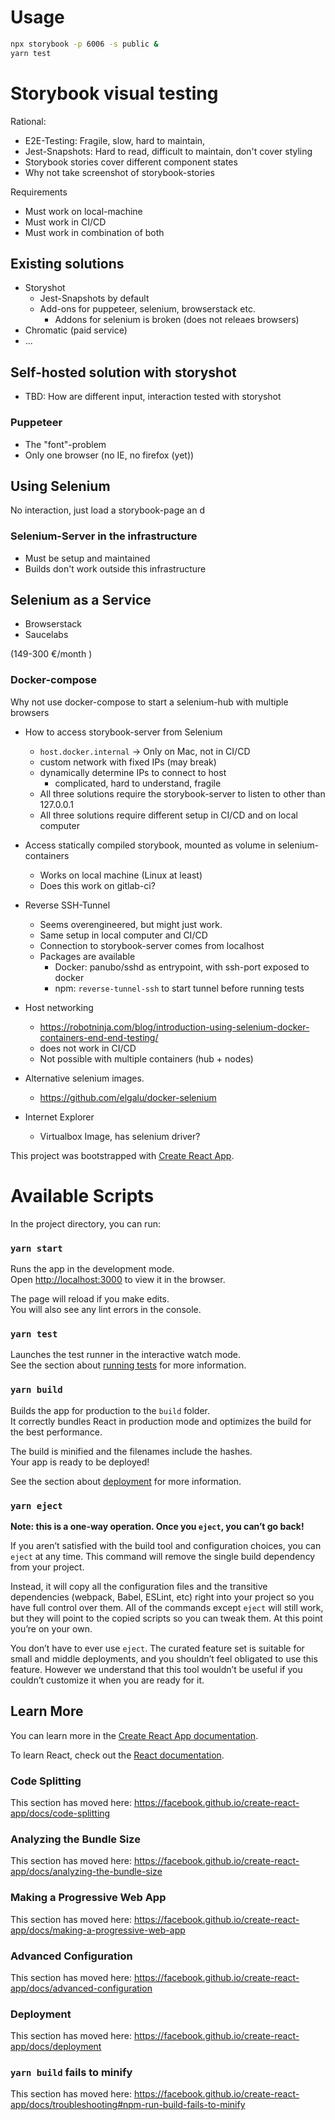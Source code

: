 # Usage

```bash
npx storybook -p 6006 -s public &
yarn test
```

# Storybook visual testing 

Rational: 
* E2E-Testing: Fragile, slow, hard to maintain,
* Jest-Snapshots: Hard to read, difficult to maintain, don't cover styling
* Storybook stories cover different component states
* Why not take screenshot of storybook-stories

Requirements
* Must work on local-machine
* Must work in CI/CD
* Must work in combination of both

##  Existing solutions

* Storyshot
  * Jest-Snapshots by default
  * Add-ons for puppeteer, selenium, browserstack etc.
    * Addons for selenium is broken (does not releaes browsers)
* Chromatic (paid service)
* ...

## Self-hosted solution with storyshot

* TBD: How are different input, interaction tested with storyshot

### Puppeteer

* The "font"-problem
* Only one browser (no IE, no firefox (yet))

## Using Selenium

No interaction, just load a storybook-page an d
 
### Selenium-Server in the infrastructure

* Must be setup and maintained
* Builds don't work outside this infrastructure

## Selenium as a Service

* Browserstack
* Saucelabs

(149-300 €/month )

### Docker-compose

Why not use docker-compose to start a selenium-hub with multiple browsers

* How to access storybook-server from Selenium
  * `host.docker.internal` -> Only on Mac, not in CI/CD
  * custom network with fixed IPs (may break)
  * dynamically determine IPs to connect to host
    * complicated, hard to understand, fragile
  * All three solutions require the storybook-server to listen to other than 127.0.0.1
  * All three solutions require different setup in CI/CD and on local computer
* Access statically compiled storybook, mounted as volume in selenium-containers
  * Works on local machine (Linux at least)
  * Does this work on gitlab-ci?
* Reverse SSH-Tunnel
  * Seems overengineered, but might just work.
  * Same setup in local computer and CI/CD
  * Connection to storybook-server comes from localhost
  * Packages are available
    * Docker: panubo/sshd as entrypoint, with ssh-port exposed to docker
    * npm: `reverse-tunnel-ssh` to start tunnel before running tests
* Host networking
  * https://robotninja.com/blog/introduction-using-selenium-docker-containers-end-end-testing/
  * does not work in CI/CD
  * Not possible with multiple containers (hub + nodes)
    
* Alternative selenium images.
  * https://github.com/elgalu/docker-selenium

* Internet Explorer
  * Virtualbox Image, has selenium driver?
  


This project was bootstrapped with [Create React App](https://github.com/facebook/create-react-app).

# Available Scripts

In the project directory, you can run:

### `yarn start`

Runs the app in the development mode.<br />
Open [http://localhost:3000](http://localhost:3000) to view it in the browser.

The page will reload if you make edits.<br />
You will also see any lint errors in the console.

### `yarn test`

Launches the test runner in the interactive watch mode.<br />
See the section about [running tests](https://facebook.github.io/create-react-app/docs/running-tests) for more information.

### `yarn build`

Builds the app for production to the `build` folder.<br />
It correctly bundles React in production mode and optimizes the build for the best performance.

The build is minified and the filenames include the hashes.<br />
Your app is ready to be deployed!

See the section about [deployment](https://facebook.github.io/create-react-app/docs/deployment) for more information.

### `yarn eject`

**Note: this is a one-way operation. Once you `eject`, you can’t go back!**

If you aren’t satisfied with the build tool and configuration choices, you can `eject` at any time. This command will remove the single build dependency from your project.

Instead, it will copy all the configuration files and the transitive dependencies (webpack, Babel, ESLint, etc) right into your project so you have full control over them. All of the commands except `eject` will still work, but they will point to the copied scripts so you can tweak them. At this point you’re on your own.

You don’t have to ever use `eject`. The curated feature set is suitable for small and middle deployments, and you shouldn’t feel obligated to use this feature. However we understand that this tool wouldn’t be useful if you couldn’t customize it when you are ready for it.

## Learn More

You can learn more in the [Create React App documentation](https://facebook.github.io/create-react-app/docs/getting-started).

To learn React, check out the [React documentation](https://reactjs.org/).

### Code Splitting

This section has moved here: https://facebook.github.io/create-react-app/docs/code-splitting

### Analyzing the Bundle Size

This section has moved here: https://facebook.github.io/create-react-app/docs/analyzing-the-bundle-size

### Making a Progressive Web App

This section has moved here: https://facebook.github.io/create-react-app/docs/making-a-progressive-web-app

### Advanced Configuration

This section has moved here: https://facebook.github.io/create-react-app/docs/advanced-configuration

### Deployment

This section has moved here: https://facebook.github.io/create-react-app/docs/deployment

### `yarn build` fails to minify

This section has moved here: https://facebook.github.io/create-react-app/docs/troubleshooting#npm-run-build-fails-to-minify

